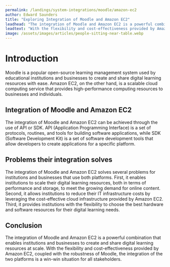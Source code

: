 ```yaml
---
permalink: /landings/system-integrations/moodle/amazon-ec2
author: Edward Saunders
title: "Exploring Integration of Moodle and Amazon EC2"
leadhead: "The integration of Moodle and Amazon EC2 is a powerful combination that enables institutions and businesses to create and share digital learning resources at scale"
leadtext: "With the flexibility and cost-effectiveness provided by Amazon EC2, coupled with the robustness of Moodle, the integration of the two platforms is a win-win situation for all stakeholders."
image: /assets/images/articles/people-sitting-near-table.webp
---
```

<div class="arttext">  <h1>Introduction</h1>
  <p>Moodle is a popular open-source learning management system used by educational institutions and businesses to create and share digital learning resources with ease. Amazon EC2, on the other hand, is a scalable cloud computing service that provides high-performance computing resources to businesses and individuals.</p>
  
  <h2>Integration of Moodle and Amazon EC2</h2>
  <p>The integration of Moodle and Amazon EC2 can be achieved through the use of API or SDK. API (Application Programming Interface) is a set of protocols, routines, and tools for building software applications, while SDK (Software Development Kit) is a set of software development tools that allow developers to create applications for a specific platform.</p>
  
  <h2>Problems their integration solves</h2>
  <p>The integration of Moodle and Amazon EC2 solves several problems for institutions and businesses that use both platforms. First, it enables institutions to scale their digital learning resources, both in terms of performance and storage, to meet the growing demand for online content. Second, it allows institutions to reduce their IT infrastructure costs by leveraging the cost-effective cloud infrastructure provided by Amazon EC2. Third, it provides institutions with the flexibility to choose the best hardware and software resources for their digital learning needs.</p>
  
  <h2>Conclusion</h2>
  <p>The integration of Moodle and Amazon EC2 is a powerful combination that enables institutions and businesses to create and share digital learning resources at scale. With the flexibility and cost-effectiveness provided by Amazon EC2, coupled with the robustness of Moodle, the integration of the two platforms is a win-win situation for all stakeholders. </p>
</div>